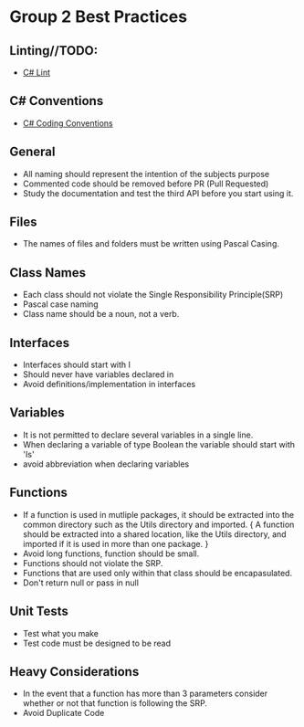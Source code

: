 # Group 2 Best Practices

## Linting//TODO:
 - [C# Lint](https://marketplace.visualstudio.com/items?itemName=ms-dotnettools.csharp)
 
 ## C# Conventions
 - [C# Coding Conventions](https://learn.microsoft.com/en-us/dotnet/csharp/fundamentals/coding-style/coding-conventions)

## General
 - All naming should represent the intention of the subjects purpose
 - Commented code should be removed before PR (Pull Requested)
 - Study the documentation and test the third API before you start using it.
 
## Files
 - The names of files and folders must be written using Pascal Casing.

## Class Names
 - Each class should not violate the Single Responsibility Principle(SRP)
 - Pascal case naming
 - Class name should be a noun, not a verb.

## Interfaces
 - Interfaces should start with I
 - Should never have variables declared in 
 - Avoid definitions/implementation in interfaces

## Variables
 - It is not permitted to declare several variables in a single line.
 - When declaring a variable of type Boolean the variable should start with 'Is'
 - avoid abbreviation when declaring variables

## Functions
 - If a function is used in mutliple packages, it should be extracted into the common directory such as the Utils directory and imported. { A function should be extracted into a shared location, like the Utils directory, and imported if it is used in more than one package. }
 - Avoid long functions, function should be small.
 - Functions should not violate the SRP.
 - Functions that are used only within that class should be encapasulated.
 - Don't return null or pass in null

## Unit Tests
 - Test what you make 
 - Test code must be designed to be read

## Heavy Considerations  
- In the event that a function has more than 3 parameters consider whether or not that function is following the SRP.
- Avoid Duplicate Code

